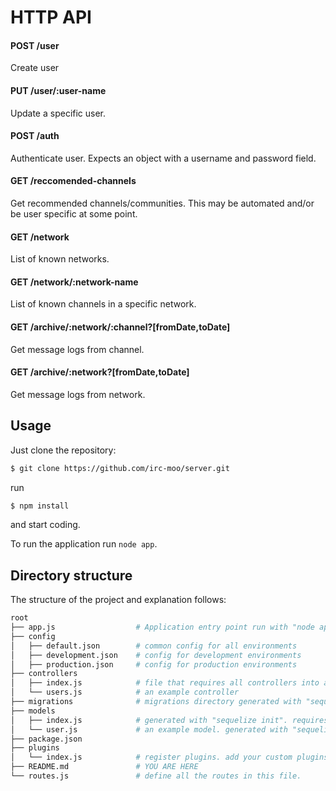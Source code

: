 # HTTP API

#### POST /user
Create user

#### PUT /user/:user-name
Update a specific user.

#### POST /auth
Authenticate user. Expects an object with a username and password field.

#### GET /reccomended-channels
Get recommended channels/communities. This may be automated and/or be user specific at some point.

#### GET /network
List of known networks.

#### GET /network/:network-name
List of known channels in a specific network.

#### GET /archive/:network/:channel?[fromDate,toDate]
Get message logs from channel.

#### GET /archive/:network?[fromDate,toDate]
Get message logs from network.

## Usage

Just clone the repository:

```bash
$ git clone https://github.com/irc-moo/server.git
```

run

```bash
$ npm install
```

and start coding.

To run the application run `node app`.

## Directory structure

The structure of the project and explanation follows:
```bash
root
├── app.js                  # Application entry point run with "node app"
├── config
│   ├── default.json        # common config for all environments
│   ├── development.json    # config for development environments
│   ├── production.json     # config for production environments
├── controllers
│   ├── index.js            # file that requires all controllers into a hash
│   └── users.js            # an example controller
├── migrations              # migrations directory generated with "sequelize-cli"
├── models
│   ├── index.js            # generated with "sequelize init". requires all models.
│   └── user.js             # an example model. generated with "sequelize-cli model:create"
├── package.json
├── plugins
│   └── index.js            # register plugins. add your custom plugins in this folder as well.
├── README.md               # YOU ARE HERE
└── routes.js               # define all the routes in this file.
```
